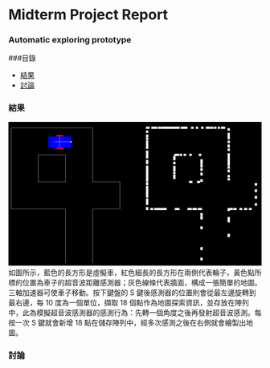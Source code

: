 # Midterm Project Report

### Automatic exploring prototype

###目錄
*    [結果](#result)
*    [討論](#discussion)

<h3 id="result">結果</h3>
<img src="mapDrawing.png">
如圖所示，藍色的長方形是虛擬車，紅色細長的長方形在兩側代表輪子，黃色點所標的位置為車子的超音波距離感測器；灰色線條代表牆面，構成一張簡單的地圖。三軸加速器可使車子移動。按下鍵盤的 S 鍵後感測器的位置則會從最左邊旋轉到最右邊，每 10 度為一個單位，擷取 18 個點作為地圖探索資訊，並存放在陣列中，此為模擬超音波感測器的感測行為：先轉一個角度之後再發射超音波感測。每按一次 S 鍵就會新增 18 點在儲存陣列中，經多次感測之後在右側就會繪製出地圖。
<h3 id="discussion">討論</h3>
